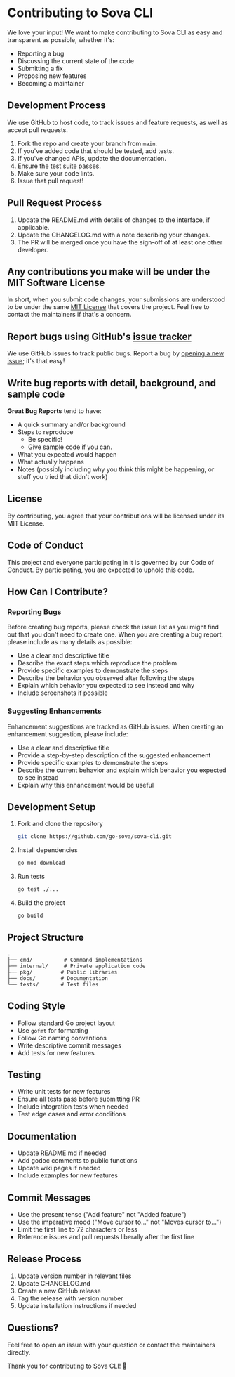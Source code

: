 # Contributing to Sova CLI

We love your input! We want to make contributing to Sova CLI as easy and transparent as possible, whether it's:

- Reporting a bug
- Discussing the current state of the code
- Submitting a fix
- Proposing new features
- Becoming a maintainer

## Development Process
We use GitHub to host code, to track issues and feature requests, as well as accept pull requests.

1. Fork the repo and create your branch from `main`.
2. If you've added code that should be tested, add tests.
3. If you've changed APIs, update the documentation.
4. Ensure the test suite passes.
5. Make sure your code lints.
6. Issue that pull request!

## Pull Request Process

1. Update the README.md with details of changes to the interface, if applicable.
2. Update the CHANGELOG.md with a note describing your changes.
3. The PR will be merged once you have the sign-off of at least one other developer.

## Any contributions you make will be under the MIT Software License
In short, when you submit code changes, your submissions are understood to be under the same [MIT License](http://choosealicense.com/licenses/mit/) that covers the project. Feel free to contact the maintainers if that's a concern.

## Report bugs using GitHub's [issue tracker](https://github.com/yourusername/sova-cli/issues)
We use GitHub issues to track public bugs. Report a bug by [opening a new issue](https://github.com/yourusername/sova-cli/issues/new); it's that easy!

## Write bug reports with detail, background, and sample code

**Great Bug Reports** tend to have:

- A quick summary and/or background
- Steps to reproduce
  - Be specific!
  - Give sample code if you can.
- What you expected would happen
- What actually happens
- Notes (possibly including why you think this might be happening, or stuff you tried that didn't work)

## License
By contributing, you agree that your contributions will be licensed under its MIT License.

## Code of Conduct

This project and everyone participating in it is governed by our Code of Conduct. By participating, you are expected to uphold this code.

## How Can I Contribute?

### Reporting Bugs

Before creating bug reports, please check the issue list as you might find out that you don't need to create one. When you are creating a bug report, please include as many details as possible:

* Use a clear and descriptive title
* Describe the exact steps which reproduce the problem
* Provide specific examples to demonstrate the steps
* Describe the behavior you observed after following the steps
* Explain which behavior you expected to see instead and why
* Include screenshots if possible

### Suggesting Enhancements

Enhancement suggestions are tracked as GitHub issues. When creating an enhancement suggestion, please include:

* Use a clear and descriptive title
* Provide a step-by-step description of the suggested enhancement
* Provide specific examples to demonstrate the steps
* Describe the current behavior and explain which behavior you expected to see instead
* Explain why this enhancement would be useful

## Development Setup

1. Fork and clone the repository
   ```bash
   git clone https://github.com/go-sova/sova-cli.git
   ```

2. Install dependencies
   ```bash
   go mod download
   ```

3. Run tests
   ```bash
   go test ./...
   ```

4. Build the project
   ```bash
   go build
   ```

## Project Structure

```
.
├── cmd/          # Command implementations
├── internal/     # Private application code
├── pkg/         # Public libraries
├── docs/        # Documentation
└── tests/       # Test files
```

## Coding Style

* Follow standard Go project layout
* Use `gofmt` for formatting
* Follow Go naming conventions
* Write descriptive commit messages
* Add tests for new features

## Testing

* Write unit tests for new features
* Ensure all tests pass before submitting PR
* Include integration tests when needed
* Test edge cases and error conditions

## Documentation

* Update README.md if needed
* Add godoc comments to public functions
* Update wiki pages if needed
* Include examples for new features

## Commit Messages

* Use the present tense ("Add feature" not "Added feature")
* Use the imperative mood ("Move cursor to..." not "Moves cursor to...")
* Limit the first line to 72 characters or less
* Reference issues and pull requests liberally after the first line

## Release Process

1. Update version number in relevant files
2. Update CHANGELOG.md
3. Create a new GitHub release
4. Tag the release with version number
5. Update installation instructions if needed

## Questions?

Feel free to open an issue with your question or contact the maintainers directly.

Thank you for contributing to Sova CLI! 🚀 
